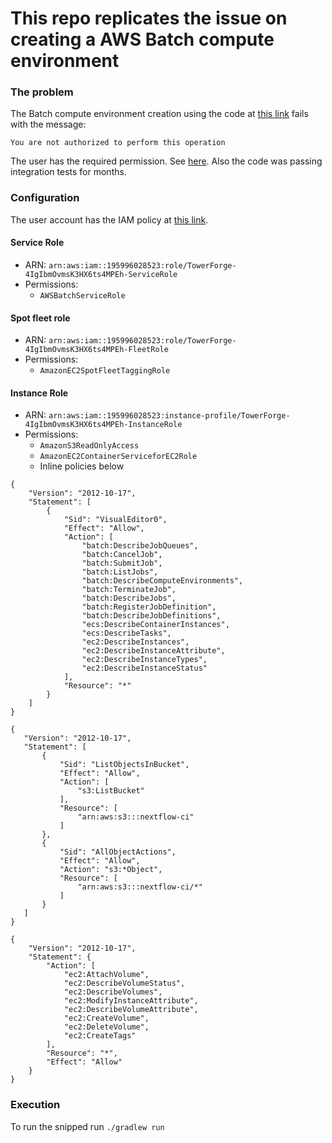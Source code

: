 # This repo replicates the issue on creating a AWS Batch compute environment 

### The problem 

The Batch compute environment creation using the code at [this link](app/src/main/java/com/acme/App.java) fails with the message:

```
You are not authorized to perform this operation
```

The user has the required permission. See [here](https://github.com/seqeralabs/nf-tower-aws/blob/master/forge/forge-policy.json#L23). Also the code was passing integration tests for months. 

### Configuration

The user account has the IAM policy at [this link](https://github.com/seqeralabs/nf-tower-aws/blob/master/forge/forge-policy.json).

#### Service Role 

* ARN: `arn:aws:iam::195996028523:role/TowerForge-4IgIbmOvmsK3HX6ts4MPEh-ServiceRole`
* Permissions: 
  - `AWSBatchServiceRole`


#### Spot fleet role

* ARN: `arn:aws:iam::195996028523:role/TowerForge-4IgIbmOvmsK3HX6ts4MPEh-FleetRole` 
* Permissions: 
  - `AmazonEC2SpotFleetTaggingRole`

#### Instance Role 

* ARN: `arn:aws:iam::195996028523:instance-profile/TowerForge-4IgIbmOvmsK3HX6ts4MPEh-InstanceRole`
* Permissions: 
  - `AmazonS3ReadOnlyAccess`
  - `AmazonEC2ContainerServiceforEC2Role`
  + Inline policies below
```
{
    "Version": "2012-10-17",
    "Statement": [
        {
            "Sid": "VisualEditor0",
            "Effect": "Allow",
            "Action": [
                "batch:DescribeJobQueues",
                "batch:CancelJob",
                "batch:SubmitJob",
                "batch:ListJobs",
                "batch:DescribeComputeEnvironments",
                "batch:TerminateJob",
                "batch:DescribeJobs",
                "batch:RegisterJobDefinition",
                "batch:DescribeJobDefinitions",
                "ecs:DescribeContainerInstances",
                "ecs:DescribeTasks",
                "ec2:DescribeInstances",
                "ec2:DescribeInstanceAttribute",
                "ec2:DescribeInstanceTypes",
                "ec2:DescribeInstanceStatus"
            ],
            "Resource": "*"
        }
    ]
}
```  
  
 ```
{
    "Version": "2012-10-17",
    "Statement": [
        {
            "Sid": "ListObjectsInBucket",
            "Effect": "Allow",
            "Action": [
                "s3:ListBucket"
            ],
            "Resource": [
                "arn:aws:s3:::nextflow-ci"
            ]
        },
        {
            "Sid": "AllObjectActions",
            "Effect": "Allow",
            "Action": "s3:*Object",
            "Resource": [
                "arn:aws:s3:::nextflow-ci/*"
            ]
        }
    ]
}
 ```

```
{
    "Version": "2012-10-17",
    "Statement": {
        "Action": [
            "ec2:AttachVolume",
            "ec2:DescribeVolumeStatus",
            "ec2:DescribeVolumes",
            "ec2:ModifyInstanceAttribute",
            "ec2:DescribeVolumeAttribute",
            "ec2:CreateVolume",
            "ec2:DeleteVolume",
            "ec2:CreateTags"
        ],
        "Resource": "*",
        "Effect": "Allow"
    }
}
```


### Execution 

To run the snipped run `./gradlew run`
